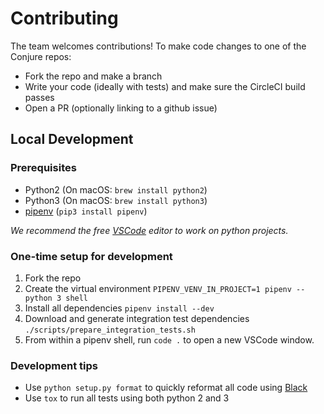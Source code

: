 # Contributing

The team welcomes contributions!  To make code changes to one of the Conjure repos:

- Fork the repo and make a branch
- Write your code (ideally with tests) and make sure the CircleCI build passes
- Open a PR (optionally linking to a github issue)

## Local Development

### Prerequisites
- Python2 (On macOS: `brew install python2`)
- Python3 (On macOS: `brew install python3`)
- [pipenv](https://github.com/pypa/pipenv) (`pip3 install pipenv`)

_We recommend the free [VSCode](https://code.visualstudio.com/) editor to work on python projects._

### One-time setup for development

1. Fork the repo
1. Create the virtual environment `PIPENV_VENV_IN_PROJECT=1 pipenv --python 3 shell`
1. Install all dependencies `pipenv install --dev`
1. Download and generate integration test dependencies `./scripts/prepare_integration_tests.sh`
1. From within a pipenv shell, run `code .` to open a new VSCode window.

### Development tips

- Use `python setup.py format` to quickly reformat all code using [Black](https://github.com/ambv/black)
- Use `tox` to run all tests using both python 2 and 3
